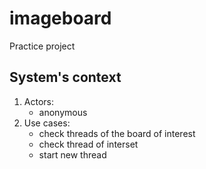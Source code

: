 # imageboard
Practice project
## System's context

1. Actors:
   * anonymous
1. Use cases:
   * check threads of the board of interest
   * check thread of interset
   * start new thread

